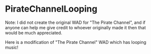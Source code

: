 # PirateChannelLooping

Note: I did not create the original WAD for "The Pirate Channel", and if anyone can help me give credit to whoever originally made it then that would be much appreciated. 

Here is a modification of "The Pirate Channel" WAD which has looping music! 
